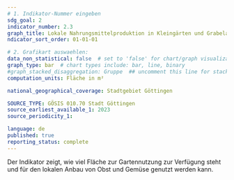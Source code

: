 ```yaml
---
# 1. Indikator-Nummer eingeben 
sdg_goal: 2
indicator_number: 2.3
graph_title: Lokale Nahrungsmittelproduktion in Kleingärten und Grabeland
ndicator_sort_order: 01-01-01

# 2. Grafikart auswaehlen: 
data_non_statistical: false  # set to 'false' for chart/graph visualization 
graph_type: bar  # chart types include: bar, line, binary 
#graph_stacked_disaggregation: Gruppe  ## uncomment this line for stacked bars. eplace 'Geschlecht' with the field of aggregation. 
computation_units: Fläche in m²

national_geographical_coverage: Stadtgebiet Göttingen

SOURCE_TYPE: GÖSIS 010.70 Stadt Göttingen
source_earliest_available_1: 2023
source_periodicity_1: 

language: de   
published: true 
reporting_status: complete
---
```

Der Indikator zeigt, wie viel Fläche zur Gartennutzung zur Verfügung steht und für den lokalen Anbau von Obst und Gemüse genutzt werden kann.
